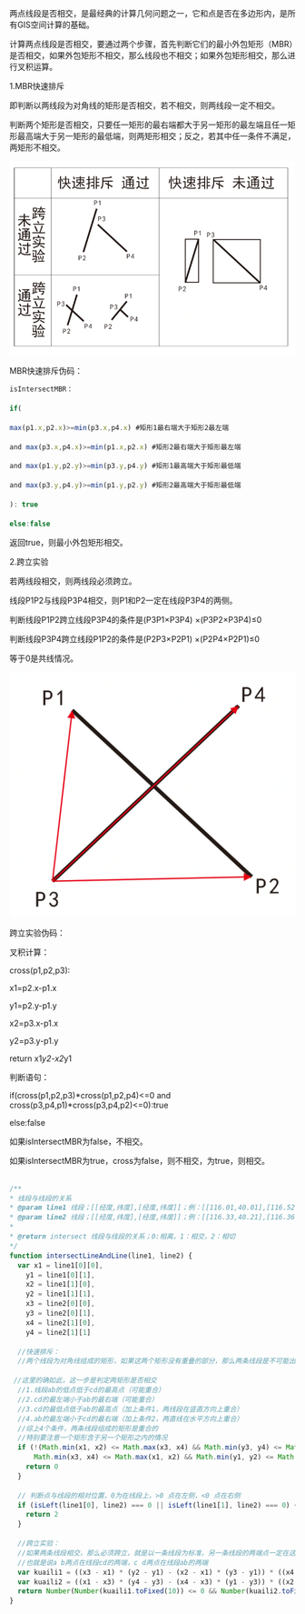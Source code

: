 两点线段是否相交，是最经典的计算几何问题之一，它和点是否在多边形内，是所有GIS空间计算的基础。

计算两点线段是否相交，要通过两个步骤，首先判断它们的最小外包矩形（MBR）是否相交，如果外包矩形不相交，那么线段也不相交；如果外包矩形相交，那么进行叉积运算。

1.MBR快速排斥

即判断以两线段为对角线的矩形是否相交，若不相交，则两线段一定不相交。

判断两个矩形是否相交，只要任一矩形的最右端都大于另一矩形的最左端且任一矩形最高端大于另一矩形的最低端，则两矩形相交；反之，若其中任一条件不满足，两矩形不相交。


![Alt text](images/MBR快速排斥线段是否相交.png)



MBR快速排斥伪码：

```javascript
isIntersectMBR：

if(

max(p1.x,p2.x)>=min(p3.x,p4.x) #矩形1最右端大于矩形2最左端

and max(p3.x,p4.x)>=min(p1.x,p2.x) #矩形2最右端大于矩形最左端

and max(p1.y,p2.y)>=min(p3.y,p4.y) #矩形1最高端大于矩形最低端

and max(p3.y,p4.y)>=min(p1.y,p2.y) #矩形2最高端大于矩形最低端

): true

else:false
```

返回true，则最小外包矩形相交。



2.跨立实验

若两线段相交，则两线段必须跨立。

线段P1P2与线段P3P4相交，则P1和P2一定在线段P3P4的两侧。

判断线段P1P2跨立线段P3P4的条件是(P3P1×P3P4) ×(P3P2×P3P4)≤0

判断线段P3P4跨立线段P1P2的条件是(P2P3×P2P1) ×(P2P4×P2P1)≤0

等于0是共线情况。


![Alt text](images/跨立实验线段是否相交.png)



跨立实验伪码：

叉积计算：

cross(p1,p2,p3):

x1=p2.x-p1.x

y1=p2.y-p1.y

x2=p3.x-p1.x

y2=p3.y-p1.y

return x1*y2-x2*y1

判断语句：

if(cross(p1,p2,p3)*cross(p1,p2,p4)<=0 and cross(p3,p4,p1)*cross(p3,p4,p2)<=0):true

else:false



如果isIntersectMBR为false，不相交。

如果isIntersectMBR为true，cross为false，则不相交，为true，则相交。

```javascript

/**
* 线段与线段的关系
* @param line1 线段；[[经度,纬度],[经度,纬度]]；例：[[116.01,40.01],[116.52,40.01]]
* @param line2 线段；[[经度,纬度],[经度,纬度]]；例：[[116.33,40.21],[116.36,39.76]]
*
* @return intersect 线段与线段的关系；0:相离，1：相交，2：相切
*/
function intersectLineAndLine(line1, line2) {
  var x1 = line1[0][0],
    y1 = line1[0][1],
    x2 = line1[1][0],
    y2 = line1[1][1],
    x3 = line2[0][0],
    y3 = line2[0][1],
    x4 = line2[1][0],
    y4 = line2[1][1]

  //快速排斥：
  //两个线段为对角线组成的矩形，如果这两个矩形没有重叠的部分，那么两条线段是不可能出现重叠的

 //这里的确如此，这一步是判定两矩形是否相交
  //1.线段ab的低点低于cd的最高点（可能重合）
  //2.cd的最左端小于ab的最右端（可能重合）
  //3.cd的最低点低于ab的最高点（加上条件1，两线段在竖直方向上重合）
  //4.ab的最左端小于cd的最右端（加上条件2，两直线在水平方向上重合）
  //综上4个条件，两条线段组成的矩形是重合的
  //特别要注意一个矩形含于另一个矩形之内的情况
  if (!(Math.min(x1, x2) <= Math.max(x3, x4) && Math.min(y3, y4) <= Math.max(y1, y2) &&
      Math.min(x3, x4) <= Math.max(x1, x2) && Math.min(y1, y2) <= Math.max(y3, y4))) {
    return 0
  }

  // 判断点与线段的相对位置，0为在线段上，>0 点在左侧，<0 点在右侧
  if (isLeft(line1[0], line2) === 0 || isLeft(line1[1], line2) === 0) {
    return 2
  }

  //跨立实验：
  //如果两条线段相交，那么必须跨立，就是以一条线段为标准，另一条线段的两端点一定在这条线段的两段
  //也就是说a b两点在线段cd的两端，c d两点在线段ab的两端
  var kuaili1 = ((x3 - x1) * (y2 - y1) - (x2 - x1) * (y3 - y1)) * ((x4 - x1) * (y2 - y1) - (x2 - x1) * (y4 - y1))
  var kuaili2 = ((x1 - x3) * (y4 - y3) - (x4 - x3) * (y1 - y3)) * ((x2 - x3) * (y4 - y3) - (x4 - x3) * (y2 - y3))
  return Number(Number(kuaili1.toFixed(10)) <= 0 && Number(kuaili2.toFixed(10)) <= 0)
}
```